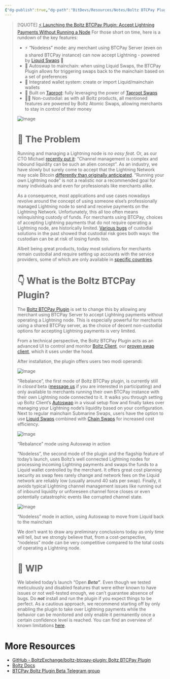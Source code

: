 ```yaml
---
{"dg-publish":true,"dg-path":"BitDevs/Resources/Notes/Boltz BTCPay Plugin - Accept Lightning Payments Without Running a Node.md","permalink":"/bit-devs/resources/notes/boltz-btc-pay-plugin-accept-lightning-payments-without-running-a-node/","title":"Boltz BTCPay Plugin - Accept Lightning Payments Without Running a Node","tags":["bitcoin","bitdevs","socratic-38","scaling","lightning","liquid"],"noteIcon":"3","created":"2024-10-26T22:39:56.045-10:00","updated":"2024-10-26T22:54:45.765-10:00"}
---
```




> [!QUOTE] [⚡ Launching the Boltz BTCPay Plugin: Accept Lightning Payments Without Running a Node](https://blog.boltz.exchange/p/launching-the-boltz-btcpay-plugin)
> For those short on time, here is a rundown of the key features:
> - ⚡ “Nodeless” mode: any merchant using BTCPay Server (even on a shared BTCPay instance) can now accept Lightning - powered by [Liquid Swaps](https://blog.boltz.exchange/p/launching-liquid-swaps-unfairly-cheap) 🌊
> - 🤖 Autoswap to mainchain: when using Liquid Swaps, the BTCPay Plugin allows for triggering swaps back to the mainchain based on a set of preferences
> - 👛 Integrated wallet system: create or import Liquid/mainchain wallets
> - 🥕 Built on [Taproot](https://bitcoinops.org/en/topics/taproot/): fully leveraging the power of [Taproot Swaps](https://blog.boltz.exchange/p/introducing-taproot-swaps-putting)
> - 🙅‍♂️ Non-custodial: as with all Boltz products, all mentioned features are powered by Boltz Atomic Swaps, allowing merchants to stay in control of their money
> 
> ![Image](https://substackcdn.com/image/fetch/w_1456,c_limit,f_auto,q_auto:good,fl_progressive:steep/https%3A%2F%2Fsubstack-post-media.s3.amazonaws.com%2Fpublic%2Fimages%2Fbe009e1c-4171-4f9c-91d5-18f6f5f7fe04_2552x1432.png)
> 
> # 🤔 The Problem
> 
> Running and managing a Lightning node is _no easy feat_. Or, as our CTO Michael [recently put it](https://x.com/Boltzhq/status/1838137180914364752): “Channel management is complex and inbound liquidity can be such an alien concept”. As an industry, we have slowly but surely come to accept that the Lightning Network may scale Bitcoin [differently than originally anticipated](https://blog.bitfinex.com/education/is-lightning-scaling-bitcoin-in-a-way-nobody-predicted/). “Running your own Lightning node” is not a realistic nor a recommended goal for many individuals and even for professionals like merchants alike.
> 
> As a consequence, most applications and use cases nowadays revolve around the concept of using someone else’s professionally managed Lightning node to send and receive payments on the Lightning Network. Unfortunately, this all too often means relinquishing custody of funds. For merchants using BTCPay, choices of accepting Lightning payments that do not require operating a Lightning node, are historically limited. [Various bugs](https://d11n.net/lnbank-vulnerability-recap) of custodial solutions in the past showed that custodial risk goes both ways: the custodian can be at risk of losing funds too.
> 
> Albeit being great products, today most solutions for merchants remain custodial and require setting up accounts with the service providers, some of which are only available in [specific countries](https://strike.me/faq/where-is-strike-available-wr/).
> 
> # 👇 What is the Boltz BTCPay Plugin?
> 
> The [Boltz BTCPay Plugin](https://github.com/BoltzExchange/boltz-btcpay-plugin) is set to change this by allowing any merchant using BTCPay Server to accept Lightning payments without operating a Lightning node. This is especially powerful for merchants using a shared BTCPay server, as the choice of decent non-custodial options for accepting Lightning payments is very limited.
> 
> From a technical perspective, the Boltz BTCPay Plugin acts as an advanced UI to control and monitor [Boltz Client](https://github.com/BoltzExchange/boltz-client), our [proven swap client](https://blog.boltz.exchange/p/launching-boltz-client), which it uses under the hood.
> 
> After installation, the plugin offers users two modi operandi:
> 
> ![Image](https://substackcdn.com/image/fetch/w_1456,c_limit,f_auto,q_auto:good,fl_progressive:steep/https%3A%2F%2Fsubstack-post-media.s3.amazonaws.com%2Fpublic%2Fimages%2F539adb0d-35c2-4b05-9213-f66f6798046e_1417x925.png)
> 
> “Rebalance”, the first mode of Boltz BTCPay plugin, is currently still in _closed_ beta ([message us](https://t.me/+YdK0sV1OaVJmZjM1) if you are interested in participating) and only available to merchants running their own BTCPay instance with their own Lightning node connected to it. It walks you through setting up Boltz Client’s [Autoswap](https://blog.boltz.exchange/p/guide-how-to-use-boltz-clients-autoswap) in a visual setup flow and finally takes over managing your Lightning node’s liquidity based on your configuration. Next to regular mainchain Submarine Swaps, users have the option to use [Liquid Swaps](https://blog.boltz.exchange/p/launching-liquid-swaps-unfairly-cheap) combined with [Chain Swaps](https://blog.boltz.exchange/p/dispatching-chain-swaps) for increased cost efficiency.
> 
> ![Image](https://substackcdn.com/image/fetch/w_1456,c_limit,f_auto,q_auto:good,fl_progressive:steep/https%3A%2F%2Fsubstack-post-media.s3.amazonaws.com%2Fpublic%2Fimages%2Fc1c0e2fc-3c67-45c9-90f2-4e6210ce0c86_1445x967.png)
> 
> “Rebalance” mode using Autoswap in action
> 
> “Nodeless”, the second mode of the plugin and the flagship feature of today’s launch, uses Boltz’s well connected Lightning nodes for processing incoming Lightning payments and swaps the funds to a Liquid wallet controlled by the merchant. It offers great cost planning security as swap fees rarely change and network fees on the Liquid network are reliably low (usually around 40 sats per swap). Finally, it avoids typical Lightning channel management issues like running out of inbound liquidity or unforeseen channel force closes or even potentially catastrophic events like corrupted channel state.
> 
> ![Image](https://substackcdn.com/image/fetch/w_1456,c_limit,f_auto,q_auto:good,fl_progressive:steep/https%3A%2F%2Fsubstack-post-media.s3.amazonaws.com%2Fpublic%2Fimages%2F897cdb6f-4b75-437e-ba5e-e40e94dee867_1493x978.png)
> 
> “Nodeless” mode in action, using Autoswap to move from Liquid back to the mainchain
> 
> We don’t want to draw any preliminary conclusions today as only time will tell, but we strongly believe that, from a cost-perspective, “nodeless” mode can be very competitive compared to the total costs of operating a Lightning node.
> 
> # 🚧 WIP
> 
> We labeled today’s launch “Open _**Beta”**_. Even though we tested meticulously and disabled features that were either known to have issues or not well-tested enough, we can’t guarantee absence of bugs. Do _**not**_ install and run the plugin if you expect things to be perfect. As a cautious approach, we recommend starting off by only enabling the plugin to take over Lightning payments while the behavior can be monitored and only enable it permanently once a certain confidence level is reached. You can find an overview of known limitations [here](https://docs.boltz.exchange/v/boltz-btcpay-plugin/limitations).

# More Resources
- [GitHub - BoltzExchange/boltz-btcpay-plugin: Boltz BTCPay Plugin](https://github.com/BoltzExchange/boltz-btcpay-plugin)
- [Boltz Docs](https://docs.boltz.exchange/boltz-btcpay-plugin)
- [BTCPay Boltz Plugin Beta Telegram group](https://t.me/+YdK0sV1OaVJmZjM1)

